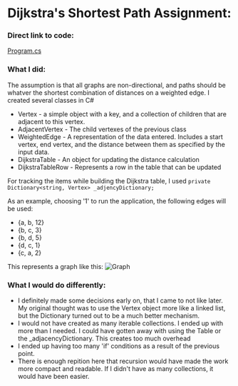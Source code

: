 # Dijkstra's Shortest Path Assignment:

### Direct link to code:
[Program.cs](https://github.com/MGray55/UW_Assingment8/blob/main/ConsoleApp9a/Program.cs)

### What I did:
The assumption is that all graphs are non-directional, and paths should be whatver the shortest combination of distances on a weighted edge.
I created several classes in C#
- Vertex - a simple object with a key, and a collection of children that are adjacent to this vertex.
- AdjacentVertex - The child vertexes of the previous class
- WeightedEdge - A representation of the data entered. Includes a start vertex, end vertex, and the distance between them as specified by the input data.
- DijkstraTable - An object for updating the distance calculation
- DijkstraTableRow - Represents a row in the table that can be updated

For tracking the items while building the Dijkstra table, I used
``` private Dictionary<string, Vertex> _adjencyDictionary; ```

As an example, choosing '1' to run the application, the following edges will be used:
- {a, b, 12}
- {b, c, 3}
- {b, d, 5}
- {d, c, 1}
- {c, a, 2}

This represents a graph like this:
![Graph](/IMG_2288.jpg)

### What I would do differently:
- I definitely made some decisions early on, that I came to not like later. My original thought was to use the Vertex object more like a linked list, but the Dictionary turned out to be a much better mechanism.
- I would not have created as many iterable collections. I ended up with more than I needed. I could have gotten away with using the Table or the _adjacencyDictionary. This creates too much overhead
- I ended up having too many 'if' conditions as a result of the previous point.
- There is enough repition here that recursion would have made the work more compact and readable. If I didn't have as many collections, it would have been easier.

